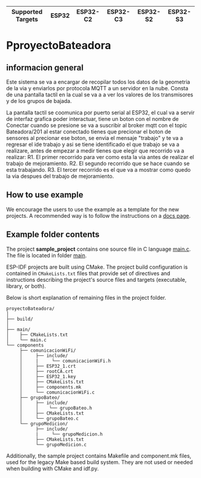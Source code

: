 | Supported Targets | ESP32 | ESP32-C2 | ESP32-C3 | ESP32-S2 | ESP32-S3 |
| ----------------- | ----- | -------- | -------- | -------- | -------- |

# PproyectoBateadora
## informacion general
Este sistema se va a encargar de recopilar todos los datos de la geometria de la via y enviarlos por protocola MQTT a un servidor en la nube.
Consta de una pantalla tactil en la cual se va a a ver los valores de los transmisores y de los grupos de bajada.

La pantalla tactil se coomunica por puerto serial al ESP32, el cual va a servir de interfaz grafica poder interactuar, tiene un boton con el nombre de Conectar cuando se presione se va a suscribir al broker mqtt con el topic Bateadora/201 al estar conectado tienes que precionar el boton de sensores al precionar ese boton, se envia el mensaje "trabajo" y te va a regresar el ide trabajo y asi se tiene identificado el que trabajo se va a realizare, antes de empezar a medir tienes que elegir que recorrido va a realizar:
R1. El primer recorrido para ver como esta la via antes de realizar el trabajo de mejoramiento. 
R2. El segundo recorrido que se hace cuando se esta trabajando.
R3. El tercer recorrido es el que va a mostrar como quedo la via despues del trabajo de mejoramiento.



## How to use example
We encourage the users to use the example as a template for the new projects.
A recommended way is to follow the instructions on a [docs page](https://docs.espressif.com/projects/esp-idf/en/latest/api-guides/build-system.html#start-a-new-project).

## Example folder contents

The project **sample_project** contains one source file in C language [main.c](main/main.c). The file is located in folder [main](main).

ESP-IDF projects are built using CMake. The project build configuration is contained in `CMakeLists.txt`
files that provide set of directives and instructions describing the project's source files and targets
(executable, library, or both). 

Below is short explanation of remaining files in the project folder.

```
proyectoBateadora/
│
├── build/
│
├── main/
│    ├── CMakeLists.txt
│    └── main.c
└── components
     ├── comunicacionWiFi/
     │     ├── include/
     │     |     └── comunicacionWiFi.h
     │     ├── ESP32_1.crt
     │     ├── rootCA.crt
     │     ├── ESP32_1.key
     │     ├── CMakeLists.txt
     │     ├── components.mk
     │     └── comunicacionWiFi.c
     ├── grupoBateo/
     │     ├── include/
     │     │    └── grupoBateo.h
     │     ├── CMakeLists.txt
     │     └── grupoBateo.c
     └── grupoMedicion/
           ├── include/
           |     └── grupoMedicion.h
           ├── CMakeLists.txt
           └── grupoMedicion.c

```
Additionally, the sample project contains Makefile and component.mk files, used for the legacy Make based build system. 
They are not used or needed when building with CMake and idf.py.
